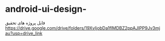 # android-ui-design-



فایل پروژه های تحقیق 
https://drive.google.com/drive/folders/19XvIjobDa1flMDBZ2ppAJIPP9Jv3mjau?usp=drive_link
